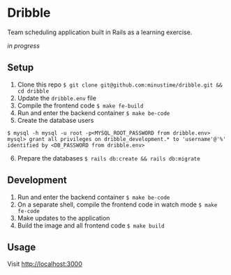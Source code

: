 # Dribble

Team scheduling application built in Rails as a learning exercise.

_in progress_

## Setup

1. Clone this repo `$ git clone git@github.com:minustime/dribble.git && cd dribble` 
2. Update the `dribble.env` file
3. Compile the frontend code `$ make fe-build` 
4. Run and enter the backend container `$ make be-code` 
5. Create the database users

```
$ mysql -h mysql -u root -p<MYSQL_ROOT_PASSWORD from dribble.env>
mysql> grant all privileges on dribble_development.* to 'username'@'%' identified by <DB_PASSWORD from dribble.env> 
```

6. Prepare the databases `$ rails db:create && rails db:migrate`

## Development

1. Run and enter the backend container `$ make be-code`
2. On a separate shell, compile the frontend code in watch mode `$ make fe-code`
3. Make updates to the application
4. Build the image and all frontend code `$ make build`


## Usage

Visit [http://localhost:3000](http://localhost:3000)